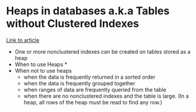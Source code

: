# Heaps in databases a.k.a Tables without Clustered Indexes  
[Link to article](https://docs.microsoft.com/en-us/sql/relational-databases/indexes/heaps-tables-without-clustered-indexes?view=sql-server-2017)  
* One or more nonclustered indexes can be created on tables stored as a heap
* When to use Heaps
	* 
* When not to use heaps
	* when the data is frequently returned in a sorted order
	* when the data is frequently grouped together
	* when ranges of data are frequently queried from the table
	* when there are no nonclustered indexes and the table is large. (In a heap, all rows of the heap must be read to find any row.)